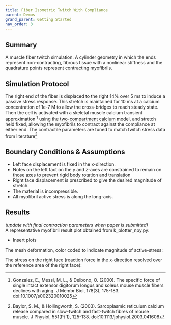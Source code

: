 ```yaml
---
title: Fiber Isometric Twitch With Compliance
parent: Demos
grand_parent: Getting Started
nav_order: 3
---
```


Summary
-------
A muscle fiber twitch simulation. A cylinder geometry in which the ends represent non-contracting, fibrous tissue with a nonlinear stiffness and the quadrature points represent contracting myofibrils.  

Simulation Protocol
-------------------
The right end of the fiber is displaced to the right 14% over 5 ms to induce a passive stress response. This stretch is maintained for 10 ms at a calcium concentration of 1e-7 M to allow the cross-bridges to reach steady state. Then the cell is activated with a skeletal muscle calcium transient approximation [^1] using the [two-compartment calcium](../../../model_formulations/calcium_models/two_compartment_model/two_compartment_model.md) model, and stretch held fixed, allowing the myofibrils to contract against the compliance at either end. The contractile parameters are tuned to match twitch stress data from literature[^2]

Boundary Conditions & Assumptions
---------------------------------
- Left face displacement is fixed in the x-direction.
- Notes on the left fact on the y and z-axes are constrained to remain on those axes to prevent rigid body rotation and translation
- Right face displacement is prescribed to give the desired magnitude of stretch.
- The material is incompressible.
- All myofibril active stress is along the long-axis.

Results
-------
*(update with final contraction parameters when paper is submitted)*  
A representative myofibril result plot obtained from k_plotter_npy.py:  
* Insert plots

The mesh deformation, color coded to indicate magnitude of active-stress:  


The stress on the right face (reaction force in the x-direction resolved over the reference area of the right face):  


[^1]: Gonzalez, E., Messi, M. L., & Delbono, O. (2000). The specific force of single intact extensor digitorum longus and soleus mouse muscle fibers declines with aging. J Membr Biol, 178(3), 175-183. doi:10.1007/s002320010025

[^2]: Baylor, S. M., & Hollingworth, S. (2003). Sarcoplasmic reticulum calcium release compared in slow-twitch and fast-twitch fibres of mouse muscle. J Physiol, 551(Pt 1), 125-138. doi:10.1113/jphysiol.2003.041608
